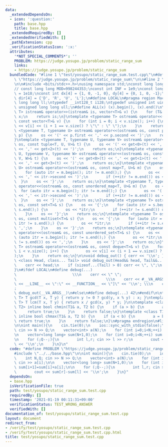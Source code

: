 ```yaml
---
data:
  _extendedDependsOn:
  - icon: ':question:'
    path: base.hpp
    title: base.hpp
  _extendedRequiredBy: []
  _extendedVerifiedWith: []
  _pathExtension: cpp
  _verificationStatusIcon: ':x:'
  attributes:
    '*NOT_SPECIAL_COMMENTS*': ''
    PROBLEM: https://judge.yosupo.jp/problem/static_range_sum
    links:
    - https://judge.yosupo.jp/problem/static_range_sum
  bundledCode: "#line 1 \"test/yosupo/static_range_sum.test.cpp\"\n#define PROBLEM\
    \ \"https://judge.yosupo.jp/problem/static_range_sum\"\n\n#line 2 \"base.hpp\"\
    \n\n#include <bits/stdc++.h>\nusing namespace std;\nconst long long MOD = 1000000007;\n\
    // const long long MOD=998244353;\nconst int INF = 1e9;\nconst long long IINF\
    \ = 1e18;\nconst int dx[4] = {1, 0, -1, 0}, dy[4] = {0, 1, 0, -1};\nconst char\
    \ dir[4] = {'D', 'R', 'U', 'L'};\n#define LOCAL\n#pragma region Macros\ntypedef\
    \ long long ll;\ntypedef __int128_t i128;\ntypedef unsigned int uint;\ntypedef\
    \ unsigned long long ull;\n#define ALL(x) (x).begin(), (x).end()\n\ntemplate <typename\
    \ T> istream& operator>>(istream& is, vector<T>& v) {\n    for (T& x : v) is >>\
    \ x;\n    return is;\n}\ntemplate <typename T> ostream& operator<<(ostream& os,\
    \ const vector<T>& v) {\n    for (int i = 0; i < v.size(); i++) {\n        os\
    \ << v[i] << (i + 1 == v.size() ? \"\" : \" \");\n    }\n    return os;\n}\ntemplate\
    \ <typename T, typename U> ostream& operator<<(ostream& os, const pair<T, U>&\
    \ p) {\n    os << '(' << p.first << ',' << p.second << ')';\n    return os;\n\
    }\ntemplate <typename T, typename U, typename V> ostream& operator<<(ostream&\
    \ os, const tuple<T, U, V>& t) {\n    os << '(' << get<0>(t) << ',' << get<1>(t)\
    \ << ',' << get<2>(t) << ')';\n    return os;\n}\ntemplate <typename T, typename\
    \ U, typename V, typename W> ostream& operator<<(ostream& os, const tuple<T, U,\
    \ V, W>& t) {\n    os << '(' << get<0>(t) << ',' << get<1>(t) << ',' << get<2>(t)\
    \ << ',' << get<3>(t) << ')';\n    return os;\n}\ntemplate <typename T, typename\
    \ U> ostream& operator<<(ostream& os, const map<T, U>& m) {\n    os << '{';\n\
    \    for (auto itr = m.begin(); itr != m.end();) {\n        os << '(' << itr->first\
    \ << ',' << itr->second << ')';\n        if (++itr != m.end()) os << ',';\n  \
    \  }\n    os << '}';\n    return os;\n}\ntemplate <typename T, typename U> ostream&\
    \ operator<<(ostream& os, const unordered_map<T, U>& m) {\n    os << '{';\n  \
    \  for (auto itr = m.begin(); itr != m.end();) {\n        os << '(' << itr->first\
    \ << ',' << itr->second << ')';\n        if (++itr != m.end()) os << ',';\n  \
    \  }\n    os << '}';\n    return os;\n}\ntemplate <typename T> ostream& operator<<(ostream&\
    \ os, const set<T>& s) {\n    os << '{';\n    for (auto itr = s.begin(); itr !=\
    \ s.end();) {\n        os << *itr;\n        if (++itr != s.end()) os << ',';\n\
    \    }\n    os << '}';\n    return os;\n}\ntemplate <typename T> ostream& operator<<(ostream&\
    \ os, const multiset<T>& s) {\n    os << '{';\n    for (auto itr = s.begin();\
    \ itr != s.end();) {\n        os << *itr;\n        if (++itr != s.end()) os <<\
    \ ',';\n    }\n    os << '}';\n    return os;\n}\ntemplate <typename T> ostream&\
    \ operator<<(ostream& os, const unordered_set<T>& s) {\n    os << '{';\n    for\
    \ (auto itr = s.begin(); itr != s.end();) {\n        os << *itr;\n        if (++itr\
    \ != s.end()) os << ',';\n    }\n    os << '}';\n    return os;\n}\ntemplate <typename\
    \ T> ostream& operator<<(ostream& os, const deque<T>& v) {\n    for (int i = 0;\
    \ i < v.size(); i++) {\n        os << v[i] << (i + 1 == v.size() ? \"\" : \" \"\
    );\n    }\n    return os;\n}\n\nvoid debug_out() { cerr << '\\n'; }\ntemplate\
    \ <class Head, class... Tail> void debug_out(Head&& head, Tail&&... tail) {\n\
    \    cerr << head;\n    if (sizeof...(Tail) > 0) cerr << \", \";\n    debug_out(move(tail)...);\n\
    }\n#ifdef LOCAL\n#define debug(...)                                          \
    \                         \\\n    cerr << \" \";                             \
    \                                        \\\n    cerr << #__VA_ARGS__ << \" :[\"\
    \ << __LINE__ << \":\" << __FUNCTION__ << \"]\" << '\\n'; \\\n    cerr << \" \"\
    ;                                                                     \\\n   \
    \ debug_out(__VA_ARGS__)\n#else\n#define debug(...) 42\n#endif\n\ntemplate <typename\
    \ T> T gcd(T x, T y) { return y != 0 ? gcd(y, x % y) : x; }\ntemplate <typename\
    \ T> T lcm(T x, T y) { return x / gcd(x, y) * y; }\n\ntemplate <class T1, class\
    \ T2> inline bool chmin(T1& a, T2 b) {\n    if (a > b) {\n        a = b;\n   \
    \     return true;\n    }\n    return false;\n}\ntemplate <class T1, class T2>\
    \ inline bool chmax(T1& a, T2 b) {\n    if (a < b) {\n        a = b;\n       \
    \ return true;\n    }\n    return false;\n}\n#pragma endregion\n#line 4 \"test/yosupo/static_range_sum.test.cpp\"\
    \n\nint main(){\n    cin.tie(0);\n    ios::sync_with_stdio(false);\n    int N,Q;\
    \ cin >> N >> Q;\n    vector<int> a(N);\n    for (int i=0;i<N;++i) cin >> a[i];\n\
    \n    vector<long long> sum(N+1,0);\n    for (int i=0;i<N;++i) sum[i+1]=sum[i]+a[i];\n\
    \n    for (;Q--;){\n        int l,r; cin >> l >> r;\n        cout << sum[r]-sum[l]\
    \ << '\\n';\n    }\n}\n"
  code: "#define PROBLEM \"https://judge.yosupo.jp/problem/static_range_sum\"\n\n\
    #include \"../../base.hpp\"\n\nint main(){\n    cin.tie(0);\n    ios::sync_with_stdio(false);\n\
    \    int N,Q; cin >> N >> Q;\n    vector<int> a(N);\n    for (int i=0;i<N;++i)\
    \ cin >> a[i];\n\n    vector<long long> sum(N+1,0);\n    for (int i=0;i<N;++i)\
    \ sum[i+1]=sum[i]+a[i];\n\n    for (;Q--;){\n        int l,r; cin >> l >> r;\n\
    \        cout << sum[r]-sum[l] << '\\n';\n    }\n}"
  dependsOn:
  - base.hpp
  isVerificationFile: true
  path: test/yosupo/static_range_sum.test.cpp
  requiredBy: []
  timestamp: '2021-01-19 00:11:31+09:00'
  verificationStatus: TEST_WRONG_ANSWER
  verifiedWith: []
documentation_of: test/yosupo/static_range_sum.test.cpp
layout: document
redirect_from:
- /verify/test/yosupo/static_range_sum.test.cpp
- /verify/test/yosupo/static_range_sum.test.cpp.html
title: test/yosupo/static_range_sum.test.cpp
---
```

